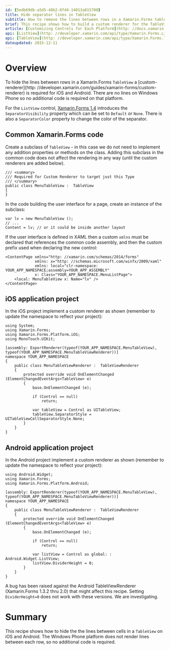 ```yaml
---
id: {5edb69db-a5d5-40b2-8fd4-14013a815700}
title: Hide separator lines in TableView
subtitle: How to remove the lines between rows in a Xamarin.Forms table view
brief: This recipe shows how to build a custom renderer for the TableView to hide the lines between each cell on iOS and Android.
article: [Customizing Controls for Each Platform](http: //docs.xamarin.com/guides/xamarin-forms/custom-renderer)
api: [ListView](http: //developer.xamarin.com/api/type/Xamarin.Forms.ListView/)
api: [TableView](http: //developer.xamarin.com/api/type/Xamarin.Forms.TableView/)
dateupdated: 2015-12-11
---
```


# Overview

To hide the lines between rows in a Xamarin.Forms `TableView` a [custom-renderer](http: //developer.xamarin.com/guides/xamarin-forms/custom-renderer)  is required for iOS and Android. There are no lines on Windows Phone so no additional code is required on that platform.

<div class="note">
For the <code>ListView</code> control, <a href="http: //forums.xamarin.com/discussion/35451/xamarin-forms-1-4-0-released">Xamarin.Forms 1.4</a> introduces the <code>SeparatorVisibility</code> property which can be set to
<code>Default</code> or <code>None</code>. There is also a <code>SeparatorColor</code>
property to change the color of the separator.
</div>


## Common Xamarin.Forms code

Create a subclass of `TableView` - in this case we do not need to implement any addition properties or methods on the class. Adding this subclass in the common code does not affect the rendering in any way (until the custom renderers are added below).


```
/// <summary>
/// Required for Custom Renderer to target just this Type
/// </summary>
public class MenuTableView :  TableView
{
}
```

In the code building the user interface for a page, create an instance of the subclass: 

```
var lv = new MenuTableView ();
// ...
Content = lv; // or it could be inside another layout
```

If the user interface is defined in XAML then a custom `xmlns` must be declared that references the common code assembly, and then the custom prefix used when declaring the new control: 

```
<ContentPage xmlns="http: //xamarin.com/schemas/2014/forms"
             xmlns: x="http: //schemas.microsoft.com/winfx/2009/xaml"
             xmlns: local="clr-namespace: YOUR_APP_NAMESPACE;assembly=YOUR_APP_ASSEMBLY"
             x: Class="YOUR_APP_NAMESPACE.MenuListPage">
    <local: MenuTableView x: Name="lv" />
</ContentPage>
```


## iOS application project

In the iOS project implement a custom renderer as shown (remember to update the namespace to reflect your project): 

```
using System;
using Xamarin.Forms;
using Xamarin.Forms.Platform.iOS;
using MonoTouch.UIKit;

[assembly: ExportRenderer(typeof(YOUR_APP_NAMESPACE.MenuTableView), typeof(YOUR_APP_NAMESPACE.MenuTableViewRenderer))]
namespace YOUR_APP_NAMESPACE
{
	public class MenuTableViewRenderer :  TableViewRenderer
	{
		protected override void OnElementChanged (ElementChangedEventArgs<TableView> e)
		{
			base.OnElementChanged (e);

			if (Control == null)
				return;

			var tableView = Control as UITableView;
			tableView.SeparatorStyle = UITableViewCellSeparatorStyle.None;
		}
	}
}
```


## Android application project

In the Android project implement a custom renderer as shown (remember to update the namespace to reflect your project): 

```
using Android.Widget;
using Xamarin.Forms;
using Xamarin.Forms.Platform.Android;

[assembly: ExportRenderer(typeof(YOUR_APP_NAMESPACE.MenuTableView), typeof(YOUR_APP_NAMESPACE.MenuTableViewRenderer))]
namespace YOUR_APP_NAMESPACE
{
	public class MenuTableViewRenderer :  TableViewRenderer
	{
		protected override void OnElementChanged (ElementChangedEventArgs<TableView> e)
		{
			base.OnElementChanged (e);

			if (Control == null)
				return;

			var listView = Control as global: : Android.Widget.ListView;
			listView.DividerHeight = 0;
		}
	}
}
```

<div class="note">A bug has been raised against the Android
TableViewRenderer (Xamarin.Forms 1.3.2 thru 2.0) that might affect this recipe. Setting
<code>DividerHeight=0</code> does not work with these versions.
We are investigating.</div>

# Summary

This recipe shows how to hide the the lines between cells in a `TableView` on iOS and Android. The Windows Phone platform does not render lines between each row, so no additional code is required.